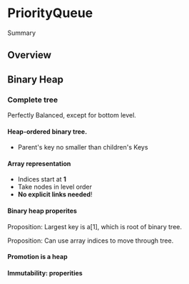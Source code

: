# PriorityQueue

<!--@START_MENU_TOKEN@-->Summary<!--@END_MENU_TOKEN@-->

## Overview

## Binary Heap

### Complete tree

Perfectly Balanced, except for bottom level.

#### Heap-ordered binary tree.
- Parent's key no smaller than children's Keys

#### Array representation
- Indices start at **1**
- Take nodes in level order
- **No explicit links needed**!

#### Binary heap properites

Proposition: Largest key is a[1], which is root of binary tree.

Proposition: Can use array indices to move through tree.

#### Promotion is a heap

#### Immutability: properities


